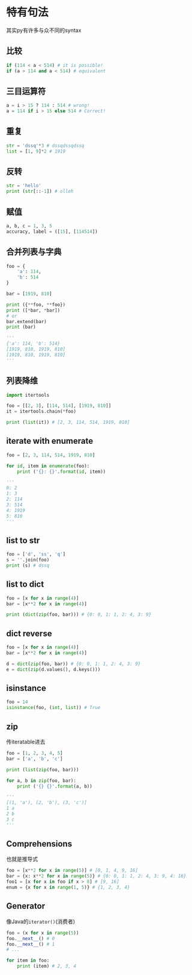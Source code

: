 # 特有句法

其实py有许多与众不同的syntax

## 比较

``` python
if (114 < a < 514) # it is possible!
if (a > 114 and a < 514) # equivalent
```

## 三目运算符

``` python
a = i > 15 ? 114 : 514 # wrong!
a = 114 if i > 15 else 514 # Correct!
```

## 重复

``` python
str = 'dssq'*3 # dssqdssqdssq
list = [1, 9]*2 # 1919
```

## 反转

``` python
str = 'hello'
print (str[::-1]) # olleh
```

## 赋值

``` python
a, b, c = 1, 3, 5
accuracy, label = ([15], [114514])
```

## 合并列表与字典

``` python
foo = {
    'a': 114,
    'b': 514
}

bar = [1919, 810]

print ({**foo, **foo})
print ([*bar, *bar])
# or
bar.extend(bar)
print (bar)

'''
{'a': 114, 'b': 514}
[1919, 810, 1919, 810]
[1919, 810, 1919, 810]
'''
```

## 列表降维

``` python
import itertools

foo = [[2, 3], [114, 514], [1919, 810]]
it = itertools.chain(*foo)

print (list(it)) # [2, 3, 114, 514, 1919, 810]
```

## iterate with enumerate

``` python
foo = [2, 3, 114, 514, 1919, 810]

for id, item in enumerate(foo):
    print ('{}: {}'.format(id, item))

'''
0: 2
1: 3
2: 114
3: 514
4: 1919
5: 810
'''
```

## list to str

``` python
foo = ['d', 'ss', 'q']
s = ''.join(foo)
print (s) # dssq
```

## list to dict

``` python
foo = [x for x in range(4)]
bar = [x**2 for x in range(4)]

print (dict(zip(foo, bar))) # {0: 0, 1: 1, 2: 4, 3: 9}
```

## dict reverse

``` python
foo = [x for x in range(4)]
bar = [x**2 for x in range(4)]

d = dict(zip(foo, bar)) # {0: 0, 1: 1, 2: 4, 3: 9}
e = dict(zip(d.values(), d.keys()))
```

## isinstance

``` python
foo = 14
isinstance(foo, (int, list)) # True
```

## zip

传iteratable进去

``` python
foo = [1, 2, 3, 4, 5]
bar = ['a', 'b', 'c']

print (list(zip(foo, bar)))

for a, b in zip(foo, bar):
    print ('{} {}'.format(a, b))

'''
[(1, 'a'), (2, 'b'), (3, 'c')]
1 a
2 b
3 c
'''
```

## Comprehensions

也就是推导式

``` python
foo = [x**2 for x in range(5)] # [0, 1, 4, 9, 16]
bar = {x: x**2 for x in range(5)} # {0: 0, 1: 1, 2: 4, 3: 9, 4: 16}
foo1 = [x for x in foo if x > 8] # [9, 16]
enum = {x for x in range(1, 5)} # {1, 2, 3, 4}
```

## Generator

像Java的`iterator()`(消费者)

``` python
foo = (x for x in range(5))
foo.__next__() # 0
foo.__next__() # 1
# ...

for item in foo:
    print (item) # 2, 3, 4
```
